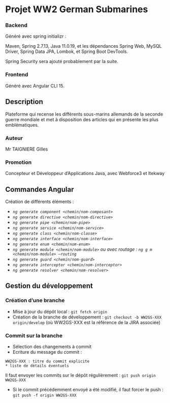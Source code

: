 # Projet WW2 German Submarines

### Backend

Généré avec spring initializr :

Maven, Spring 2.7.13, Java 11.0.19, et les dépendances Spring Web, MySQL Driver, Spring Data JPA, Lombok, et Spring Boot DevTools.

Spring Security sera ajouté probablement par la suite.

### Frontend

Généré avec Angular CLI 15.

## Description

Plateforme qui recense les différents sous-marins allemands de la seconde guerre mondiale et met à disposition des articles qui en présente les plus emblématiques.

### Auteur

Mr TAIGNIERE Gilles

### Promotion

Concepteur et Développeur d’Applications Java, avec Webforce3 et Itekway

## Commandes Angular

Création de différents éléments :

- *`ng generate component <chemin/nom-composant>`*
- *`ng generate directive <chemin/nom-directive>`*
- *`ng generate pipe <chemin/nom-pipe>`*
- *`ng generate service <chemin/nom-service>`*
- *`ng generate class <chemin/nom-classe>`*
- *`ng generate interface <chemin/nom-interface>`*
- *`ng generate enum <chemin/nom-enum>`*
- *`ng generate module <chemin/nom-module>` ou avec routage : `ng g m <chemin/nom-module> —routing`*
- *`ng generate guard <chemin/nom-guard>`*
- *`ng generate interceptor <chemin/nom-interceptor>`*
- *`ng generate resolver <chemin/nom-resolver>`*

## Gestion du développement

### Création d’une branche

- Mise à jour du dépôt local : `git fetch origin`
- Création de la branche de développement : `git checkout -b WW2GS-XXX origin/develop` (où WW2GS-XXX est la référence de la JIRA associée)

### Commit sur la branche

- Sélection des changements à commit
- Ecriture du message du commit :

```
WW2GS-XXX : titre du commit explicite
* liste de détails éventuels
```

Il faut envoyer les commits sur le dépôt régulièrement : `git push origin WW2GS-XXX`

- Si le commit précédemment envoyé a été modifié, il faut forcer le push : `git push -f origin WW2GS-XXX`
